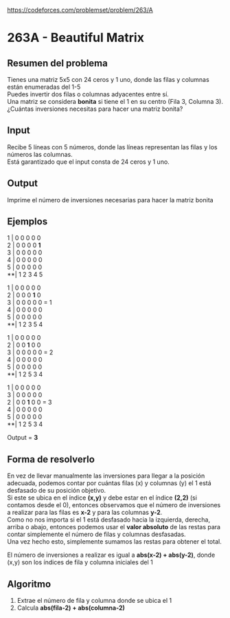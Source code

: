 https://codeforces.com/problemset/problem/263/A

# 263A - Beautiful Matrix

## Resumen del problema
Tienes una matriz 5x5 con 24 ceros y 1 uno, donde las filas y columnas están enumeradas del 1-5 \
Puedes invertir dos filas o columnas adyacentes entre sí. \
Una matriz se considera **bonita** si tiene el 1 en su centro (Fila 3, Columna 3). ¿Cuántas inversiones necesitas para hacer una matriz bonita?

## Input
Recibe 5 líneas con 5 números, donde las líneas representan las filas y los números las columnas.  \
Está garantizado que el input consta de 24 ceros y 1 uno.

## Output
Imprime el número de inversiones necesarias para hacer la matriz bonita

## Ejemplos
1 | 0 0 0 0 0 \
2 | 0 0 0 0 **1** \
3 | 0 0 0 0 0      
4 | 0 0 0 0 0 \
5 | 0 0 0 0 0 \
**| 1 2 3 4 5 
              
1 | 0 0 0 0 0 \
2 | 0 0 0 **1** 0 \
3 | 0 0 0 0 0 = 1 \
4 | 0 0 0 0 0 \
5 | 0 0 0 0 0 \
**| 1 2 3 5 4 
              
1 | 0 0 0 0 0 \
2 | 0 0 **1** 0 0 \
3 | 0 0 0 0 0 = 2 \
4 | 0 0 0 0 0 \
5 | 0 0 0 0 0 \
**| 1 2 5 3 4 
              
1 | 0 0 0 0 0 \
3 | 0 0 0 0 0 \
2 | 0 0 **1** 0 0 = 3 \
4 | 0 0 0 0 0 \
5 | 0 0 0 0 0 \
**| 1 2 5 3 4 
              
Output = **3**

## Forma de resolverlo
En vez de llevar manualmente las inversiones para llegar a la posición adecuada, podemos contar por cuántas filas (x) y columnas (y) el 1 está desfasado de su posición objetivo. \
Si este se ubica en el índice **(x,y)** y debe estar en el índice **(2,2)** (si contamos desde el 0), entonces observamos que el número de inversiones a realizar para las filas es **x-2** y para las columnas **y-2**. \
Como no nos importa si el 1 está desfasado hacia la izquierda, derecha, arriba o abajo, entonces podemos usar el **valor absoluto** de las restas para contar simplemente el número de filas y columnas desfasadas. \
Una vez hecho esto, simplemente sumamos las restas para obtener el total. 

El número de inversiones a realizar es igual a **abs(x-2) + abs(y-2)**, donde (x,y) son los índices de fila y columna iniciales del 1

## Algoritmo
1) Extrae el número de fila y columna donde se ubica el 1 
2) Calcula **abs(fila-2) + abs(columna-2)**
